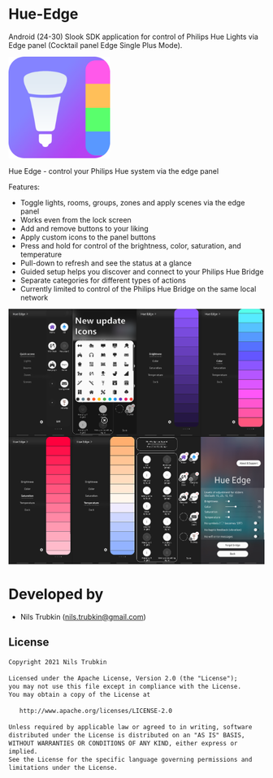 # Hue-Edge
Android (24-30) Slook SDK application for control of Philips Hue Lights via Edge panel (Cocktail panel Edge Single Plus Mode).

<img src="./app/src/main/res/drawable/hue_edge_logo.png" alt="Hue Edge logo" width="200"/>

Hue Edge - control your Philips Hue system via the edge panel

Features:

* Toggle lights, rooms, groups, zones and apply scenes via the edge panel
* Works even from the lock screen
* Add and remove buttons to your liking
* Apply custom icons to the panel buttons
* Press and hold for control of the brightness, color, saturation, and temperature
* Pull-down to refresh and see the status at a glance
* Guided setup helps you discover and connect to your Philips Hue Bridge
* Separate categories for different types of actions
* Currently limited to control of the Philips Hue Bridge on the same local network

<img src="Screenshots/All_screens.png" alt="Hue Edge screenshots" width="800"/>

Developed by
========================
* Nils Trubkin (nils.trubkin@gmail.com)

License
-----------

```
Copyright 2021 Nils Trubkin

Licensed under the Apache License, Version 2.0 (the "License");
you may not use this file except in compliance with the License.
You may obtain a copy of the License at

   http://www.apache.org/licenses/LICENSE-2.0

Unless required by applicable law or agreed to in writing, software
distributed under the License is distributed on an "AS IS" BASIS,
WITHOUT WARRANTIES OR CONDITIONS OF ANY KIND, either express or implied.
See the License for the specific language governing permissions and
limitations under the License.
